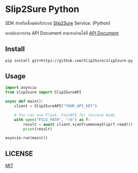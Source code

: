 # Slip2Sure Python
SDK สำหรับเชื่อมต่อกับระบบ [Slip2Sure](https://slip2sure.com) Service. (Python)

หากต้องการอ่าน API Document สามารถอ่านได้ที่ [API Document](https://app.slip2sure.com/user/api/docs)

## Install
```sh
pip install git+https://github.com/Slip2Sure/slip2sure-py
```

## Usage
```py
import asyncio
from slip2sure import Slip2SureAPI

async def main():
    client = Slip2SureAPI("YOUR_API_KEY")

    # You can use Flask, FastAPI for recieve body
    with open("FILE_PATH", "rb") as f: 
        result = await client.scanTruemoneySlip(f.read())
        print(result)

asyncio.run(main())
```

## LICENSE
[MIT](./LICENSE)